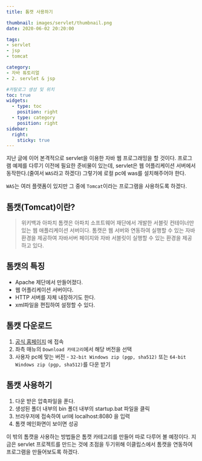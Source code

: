 ```yaml
---
title: 톰캣 사용하기

thumbnail: images/servlet/thumbnail.png
date: 2020-06-02 20:20:00

tags: 
- servlet
- jsp
- tomcat

category:
- 자바 튜토리얼
- 2. servlet & jsp

#카탈로그 생성 및 위치
toc: true
widgets:
  - type: toc
    position: right
  - type: category
    position: right
sidebar:
  right:
    sticky: true
---
```


지난 글에 이어 본격적으로 servlet을 이용한 자바 웹 프로그래밍을 할 것이다. 프로그램 예제를 다루기 이전에 필요한 준비물이 있는데, servlet은 웹 어플리케이션 서버에서 동작한다.(줄여서 `WAS`라고 하겠다) 그렇기에 로컬 pc에 was를 설치해주어야 한다.<!-- more -->

`WAS`는 여러 플랫폼이 있지만 그 중에 `Tomcat`이라는 프로그램을 사용하도록 하겠다. 

## 톰캣(Tomcat)이란?
> 위키백과
> 아파치 톰캣은 아파치 소프트웨어 재단에서 개발한 서블릿 컨테이너만 있는 웹 애플리케이션 서버이다. 톰캣은 웹 서버와 연동하여 실행할 수 있는 자바 환경을 제공하여 자바서버 페이지와 자바 서블릿이 실행할 수 있는 환경을 제공하고 있다.

## 톰캣의 특징
- Apache 제단에서 만들어졌다.
- 웹 어플리케이션 서버이다.
- HTTP 서버를 자체 내장하기도 한다.
- xml파일을 편집하여 설정할 수 있다.

## 톰캣 다운로드
1. [공식 홈페이지](http://tomcat.apache.org/) 에 접속
2. 좌측 매뉴의 `Download 카테고리`에서 해당 버전을 선택
3. 사용자 pc에 맞는 버전 - `32-bit Windows zip (pgp, sha512)` 또는 `64-bit Windows zip (pgp, sha512)`를 다운 받기


## 톰캣 사용하기
1. 다운 받은 압축파일을 푼다.
2. 생성된 폴더 내부의 bin 폴더 내부의 startup.bat 파일을 클릭
3. 브라우저에 접속하여 url에 localhost:8080 을 입력
4. 톰캣 메인화면이 보이면 성공

이 밖의 톰캣을 사용하는 방법들은 톰캣 카테고리를 만들어 따로 다루어 볼 예정이다. 지금은 servlet 프로젝트를 만드는 것에 초점을 두기위해 이클립스에서 톰캣을 연동하여 프로그램을 만들어보도록 하겠다.